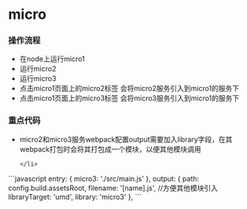 # micro
<h3>操作流程</h3>
	<ul>
		<li>在node上运行micro1</li>
		<li>运行micro2</li>
		<li>运行micro3</li>
		<li>点击micro1页面上的micro2标签 会将micro2服务引入到micro1的服务下</li>
		<li>点击micro1页面上的micro3标签 会将micro3服务引入到micro1的服务下</li>
	</ul>
<h3>重点代码</h3>
<ul>
	<li>micro2和micro3服务webpack配置output需要加入library字段，在其webpack打包时会将其打包成一个模块，以便其他模块调用
	
	</li>
</ul>
```javascript
entry: {
    micro3: './src/main.js'
},
output: {
path: config.build.assetsRoot,
filename: '[name].js',
//方便其他模块引入
libraryTarget: 'umd',
library: 'micro3'
},
```
